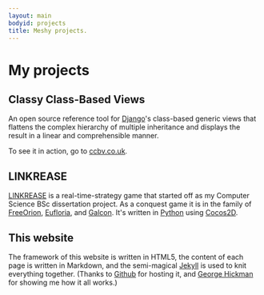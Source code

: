 ```yaml
---
layout: main
bodyid: projects
title: Meshy projects.
---
```


# My projects

## Classy Class-Based Views

An open source reference tool for [Django](http://djangoproject.org)'s
class-based generic views that flattens the complex hierarchy of multiple
inheritance and displays the result in a linear and comprehensible manner.

To see it in action, go to [ccbv.co.uk](http://ccbv.co.uk/).


## LINKREASE

[LINKREASE](http://github.com/meshy/linkrease) is a real-time-strategy
game that started off as my Computer Science BSc dissertation project.
As a conquest game it is in the family of [FreeOrion](http://www.freeorion.org/),
[Eufloria](http://www.eufloria-game.com/), and [Galcon](http://www.galcon.com/fusion/).
It's written in [Python](http://www.python.org/) using [Cocos2D](http://cocos2d.org/).

## This website
The framework of this website is written in HTML5, the content of each page is
written in Markdown, and the semi-magical [Jekyll](http://github.com/mojombo/jekyll)
is used to knit everything together. (Thanks to [Github](http://github.com/) for hosting
it, and [George Hickman](http://ghickman.co.uk/) for showing me how it all works.)
